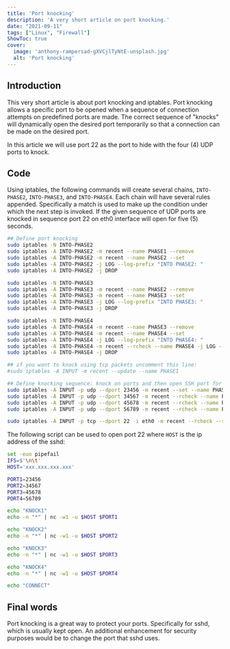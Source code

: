 ```yaml
---
title: 'Port knocking'
description: 'A very short article on port knocking.'
date: "2021-09-11"
tags: ["Linux", "Firewall"]
ShowToc: true
cover:
  image: 'anthony-rampersad-gXVCjlTyNtE-unsplash.jpg'
  alt: 'Port knocking'
---
```


## Introduction
This very short article is about port knocking and iptables. Port knocking allows a specific port to be opened when a sequence of connection attempts on predefined ports
are made. The correct sequence of "knocks" will dynamically open the desired port temporarily so that a connection can be made on the desired port.

In this article we will use port 22 as the port to hide with the four (4) UDP ports to knock. 

## Code
Using iptables, the following commands will create several chains, `INTO-PHASE2`, `INTO-PHASE3`, and `INTO-PHASE4`. 
Each chain will have several rules appended. Specifically 
a match is used to make up the condition under which the next step is invoked. 
If the given sequence of UDP ports are knocked in sequence port 22 on eth0 interface will open for five (5) seconds. 

```bash
## Define port knocking
sudo iptables -N INTO-PHASE2
sudo iptables -A INTO-PHASE2 -m recent --name PHASE1 --remove
sudo iptables -A INTO-PHASE2 -m recent --name PHASE2 --set
sudo iptables -A INTO-PHASE2 -j LOG --log-prefix "INTO PHASE2: "
sudo iptables -A INTO-PHASE2 -j DROP

sudo iptables -N INTO-PHASE3
sudo iptables -A INTO-PHASE3 -m recent --name PHASE2 --remove
sudo iptables -A INTO-PHASE3 -m recent --name PHASE3 --set
sudo iptables -A INTO-PHASE3 -j LOG --log-prefix "INTO PHASE3: "
sudo iptables -A INTO-PHASE3 -j DROP

sudo iptables -N INTO-PHASE4
sudo iptables -A INTO-PHASE4 -m recent --name PHASE3 --remove
sudo iptables -A INTO-PHASE4 -m recent --name PHASE4 --set
sudo iptables -A INTO-PHASE4 -j LOG --log-prefix "INTO PHASE4: "
sudo iptables -A INTO-PHASE4 -m recent --rcheck --name PHASE4 -j LOG --log-prefix "(OPEN PORT 22) - "
sudo iptables -A INTO-PHASE4 -j DROP

## if you want to knock using tcp packets uncomment this line:
#sudo iptables -A INPUT -m recent --update --name PHASE1

## Define knocking sequence: knock on ports and then open SSH port for 5 seconds
sudo iptables -A INPUT -p udp --dport 23456 -m recent --set --name PHASE1
sudo iptables -A INPUT -p udp --dport 34567 -m recent --rcheck --name PHASE1 -j INTO-PHASE2
sudo iptables -A INPUT -p udp --dport 45678 -m recent --rcheck --name PHASE2 -j INTO-PHASE3
sudo iptables -A INPUT -p udp --dport 56789 -m recent --rcheck --name PHASE3 -j INTO-PHASE4

sudo iptables -A INPUT -p tcp --dport 22 -i eth0 -m recent --rcheck --seconds 5 --name PHASE4 -j ACCEPT
```

The following script can be used to open port 22 where `HOST` is the ip address of the sshd:

```bash
set -euo pipefail
IFS=$'\n\t'
HOST='xxx.xxx.xxx.xxx'

PORT1=23456
PORT2=34567
PORT3=45678
PORT4=56789

echo "KNOCK1"
echo -n "*" | nc -w1 -u $HOST $PORT1

echo "KNOCK2"
echo -n "*" | nc -w1 -u $HOST $PORT2

echo "KNOCK3"
echo -n "*" | nc -w1 -u $HOST $PORT3

echo "KNOCK4"
echo -n "*" | nc -w1 -u $HOST $PORT4

echo "CONNECT"
```

## Final words
Port knocking is a great way to protect your ports. Specifically for sshd, which is usually kept open. An additional enhancement for security purposes would be to change the port
that sshd uses.